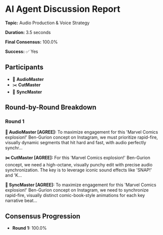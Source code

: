 # AI Agent Discussion Report

**Topic:** Audio Production & Voice Strategy

**Duration:** 3.5 seconds

**Final Consensus:** 100.0%

**Success:** ✅ Yes

## Participants

- 🎵 **AudioMaster**
- ✂️ **CutMaster**
- 🎯 **SyncMaster**

## Round-by-Round Breakdown

### Round 1

**🎵 AudioMaster [AGREE]:** To maximize engagement for this 'Marvel Comics explosion!' Ben-Gurion concept on Instagram, we must prioritize rapid-fire, visually dynamic segments that hit hard and fast, with audio perfectly synchr...

**✂️ CutMaster [AGREE]:** For this 'Marvel Comics explosion!' Ben-Gurion concept, we need a high-octane, visually punchy edit with precise audio synchronization.  The key is to leverage iconic sound effects like 'SNAP!' and 'K...

**🎯 SyncMaster [AGREE]:** To maximize engagement for this 'Marvel Comics explosion!' Ben-Gurion concept on Instagram, we need to synchronize rapid-fire, visually distinct comic-book-style animations for each key narrative beat...

## Consensus Progression

- **Round 1:** 100.0%
